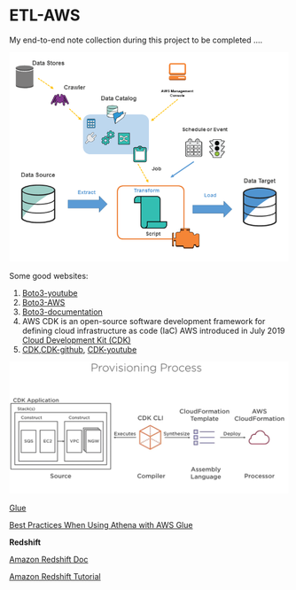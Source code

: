 # ETL-AWS
My end-to-end note collection during this project to be completed ....

![CDK-image](https://github.com/Foroozani/ETL-AWS/blob/main/images/etl.png)

Some good websites:

1. [Boto3-youtube](https://www.youtube.com/watch?v=6Jk1FVgSnXA&list=PLL2hlSFBmWwx7AFCvrurMhUOJc7kc0ynP&index=1)
2. [Boto3-AWS](https://aws.amazon.com/sdk-for-python/)
3. [Boto3-documentation](https://boto3.amazonaws.com/v1/documentation/api/latest/index.html)
4. AWS CDK is an open-source software development framework for defining cloud infrastructure as code (IaC) AWS introduced in July 2019 [Cloud Development Kit (CDK)](https://www.youtube.com/watch?v=V-GDvvW3p3o&list=PLa7s-p3_y_6Oi0J5TUaHEv2a67ZcLxRQW)
5. [CDK](https://aws.amazon.com/cdk/),[CDK-github](https://github.com/aws/aws-cdk), [CDK-youtube](https://www.youtube.com/watch?v=ZWCvNFUN-sU)

![CDK-image](https://github.com/Foroozani/ETL-AWS/blob/main/images/cdk.png)


[Glue](https://aws.amazon.com/blogs/big-data/extracting-salesforce-com-data-using-aws-glue-and-analyzing-with-amazon-athena/)

[Best Practices When Using Athena with AWS Glue](https://docs.aws.amazon.com/athena/latest/ug/glue-best-practices.html#schema-csv-quotes)


**Redshift** 

[Amazon Redshift Doc](https://docs.aws.amazon.com/redshift/latest/gsg/getting-started.html)

[Amazon Redshift Tutorial ](https://www.youtube.com/watch?v=fc5WPKnbam8)
